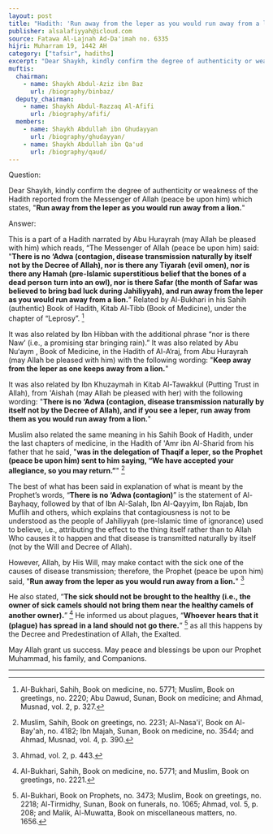 ```yaml
---
layout: post
title: "Hadith: 'Run away from the leper as you would run away from a lion'"
publisher: alsalafiyyah@icloud.com
source: Fatawa Al-Lajnah Ad-Da'imah no. 6335
hijri: Muharram 19, 1442 AH
category: ["tafsir", hadiths]
excerpt: "Dear Shaykh, kindly confirm the degree of authenticity or weakness of the Hadith reported from the Messenger of Allah (peace be upon him) which states, 'Run away from the leper as you would run away from a lion.'"
muftis:
  chairman: 
    - name: Shaykh Abdul-Aziz ibn Baz
      url: /biography/binbaz/
  deputy_chairman:
    - name: Shaykh Abdul-Razzaq Al-Afifi
      url: /biography/afifi/
  members: 
    - name: Shaykh Abdullah ibn Ghudayyan
      url: /biography/ghudayyan/
    - name: Shaykh Abdullah ibn Qa'ud
      url: /biography/qaud/
---
```


Question:

Dear Shaykh, kindly confirm the degree of authenticity or weakness of the Hadith reported from the Messenger of Allah (peace be upon him) which states, "**Run away from the leper as you would run away from a lion.**"

Answer:

This is a part of a Hadith narrated by Abu Hurayrah (may Allah be pleased with him) which reads, “The Messenger of Allah (peace be upon him) said: "**There is no ‘Adwa (contagion, disease transmission naturally by itself not by the Decree of Allah), nor is there any Tiyarah (evil omen), nor is there any Hamah (pre-Islamic superstitious belief that the bones of a dead person turn into an owl), nor is there Safar (the month of Safar was believed to bring bad luck during Jahiliyyah), and run away from the leper as you would run away from a lion.**” Related by Al-Bukhari in his Sahih (authentic) Book of Hadith, Kitab Al-Tibb (Book of Medicine), under the chapter of “Leprosy”. [^1]

It was also related by Ibn Hibban with the additional phrase “nor is there Naw’ (i.e., a promising star bringing rain).” It was also related by Abu Nu‘aym , Book of Medicine, in the Hadith of Al-A‘raj, from Abu Hurayrah (may Allah be pleased with him) with the following wording: "**Keep away from the leper as one keeps away from a lion.**"

It was also related by Ibn Khuzaymah in Kitab Al-Tawakkul (Putting Trust in Allah), from 'Aishah (may Allah be pleased with her) with the following wording: "**There is no ‘Adwa (contagion, disease transmission naturally by itself not by the Decree of Allah), and if you see a leper, run away from them as you would run away from a lion.**"

Muslim also related the same meaning in his Sahih Book of Hadith, under the last chapters of medicine, in the Hadith of 'Amr ibn Al-Sharid from his father that he said, "**was in the delegation of Thaqif a leper, so the Prophet (peace be upon him) sent to him saying, “We have accepted your allegiance, so you may return.”**" [^2]

The best of what has been said in explanation of what is meant by the Prophet’s words, “**There is no ‘Adwa (contagion)**” is the statement of Al-Bayhaqy, followed by that of Ibn Al-Salah, Ibn Al-Qayyim, Ibn Rajab, Ibn Muflih and others, which explains that contagiousness is not to be understood as the people of Jahiliyyah (pre-Islamic time of ignorance) used to believe, i.e., attributing the effect to the thing itself rather than to Allah Who causes it to happen and that disease is transmitted naturally by itself (not by the Will and Decree of Allah). 

However, Allah, by His Will, may make contact with the sick one of the causes of disease transmission; therefore, the Prophet (peace be upon him) said, "**Run away from the leper as you would run away from a lion.**" [^3] 

He also stated, “**The sick should not be brought to the healthy (i.e., the owner of sick camels should not bring them near the healthy camels of another owner).**” [^4] He informed us about plagues, “**Whoever hears that it (plague) has spread in a land should not go there.**” [^5] as all this happens by the Decree and Predestination of Allah, the Exalted.

May Allah grant us success. May peace and blessings be upon our Prophet Muhammad, his family, and Companions.

---

[^1]: Al-Bukhari, Sahih, Book on medicine, no. 5771; Muslim, Book on greetings, no. 2220; Abu Dawud, Sunan, Book on medicine; and Ahmad, Musnad, vol. 2, p. 327.
[^2]: Muslim, Sahih, Book on greetings, no. 2231; Al-Nasa'i', Book on Al-Bay'ah, no. 4182; Ibn Majah, Sunan, Book on medicine, no. 3544; and Ahmad, Musnad, vol. 4, p. 390.
[^3]: Ahmad, vol. 2, p. 443.
[^4]: Al-Bukhari, Sahih, Book on medicine, no. 5771; and Muslim, Book on greetings, no. 2221.
[^5]: Al-Bukhari, Book on Prophets, no. 3473; Muslim, Book on greetings, no. 2218; Al-Tirmidhy, Sunan, Book on funerals, no. 1065; Ahmad, vol. 5, p. 208; and Malik, Al-Muwatta, Book on miscellaneous matters, no. 1656.
